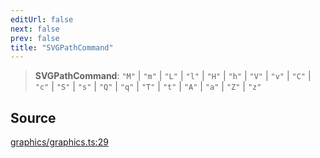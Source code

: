```yaml
---
editUrl: false
next: false
prev: false
title: "SVGPathCommand"
---
```


> **SVGPathCommand**: `"M"` \| `"m"` \| `"L"` \| `"l"` \| `"H"` \| `"h"` \| `"V"` \| `"v"` \| `"C"` \| `"c"` \| `"S"` \| `"s"` \| `"Q"` \| `"q"` \| `"T"` \| `"t"` \| `"A"` \| `"a"` \| `"Z"` \| `"z"`

## Source

[graphics/graphics.ts:29](https://github.com/dgmjs/dgmjs/blob/main/packages/core/src/graphics/graphics.ts#L29)
